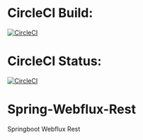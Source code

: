 # CircleCI Build:
[![CircleCI](https://circleci.com/gh/circleci/circleci-docs/tree/teesloane-patch-5.svg?style=svg)](https://app.circleci.com/pipelines/github/AliGolgol/Spring-Webflux-Rest/3/workflows/a94cad36-5c23-4c8e-9177-c952a5910eba)

# CircleCI Status:
[![CircleCI](https://circleci.com/gh/circleci/circleci-docs.svg?style=svg?style=shield)](https://app.circleci.com/pipelines/github/AliGolgol/Spring-Webflux-Rest)

# Spring-Webflux-Rest
Springboot Webflux Rest
